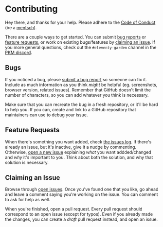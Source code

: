 # Contributing
Hey there, and thanks for your help. Please adhere to the [Code of Conduct](https://github.com/binyamin/eleventy-garden/blob/master/.github/CODE_OF_CONDUCT.md) (be a [mentsch](https://www.merriam-webster.com/dictionary/mensch)).

There are a couple ways to get started. You can submit [bug reports](#bugs) or [feature requests](#feature-requests), or work on existing bugs/features by [claiming an issue](#claiming-an-issue). If you more general questions, check out the `#eleventy-garden` channel in the [PKM discord](https://discord.gg/VNUW8ba).

## Bugs
If you noticed a bug, please [submit a bug report](https://github.com/binyamin/eleventy-garden/issues/new/choose) so someone can fix it. Include as much information as you think _might_ be helpful (eg. screenshots, browser version, related issues). Remember that GitHub doesn't limit the number of characters, so you can add whatever you think is necessary.

Make sure that you can recreate the bug in a fresh repository, or it'll be hard to help you. If you can, create and link to a GitHub repository that maintainers can use to debug your issue.

## Feature Requests
When there's something you want added, check [the issues log](https://github.com/binyamin/eleventy-garden/issues). If there's already an issue, but it's inactive, give it a nudge by commenting. Otherwise, [open a new issue](https://github.com/binyamin/eleventy-garden/issues/new/choose) explaining _what_ you want addded/changed and _why_ it's important to you. Think about both the solution, and why that solution is necessary.

## Claiming an Issue
Browse through [open issues](https://github.com/binyamin/eleventy-garden/issues). Once you've found one that you like, go ahead and leave a comment saying you're working on the issue. You can comment to ask for help as well.

When you're finished, open a pull request. Every pull request should correspond to an open issue (except for typos). Even if you already made the changes, you can create a _draft_ pull request instead, and open an issue.
